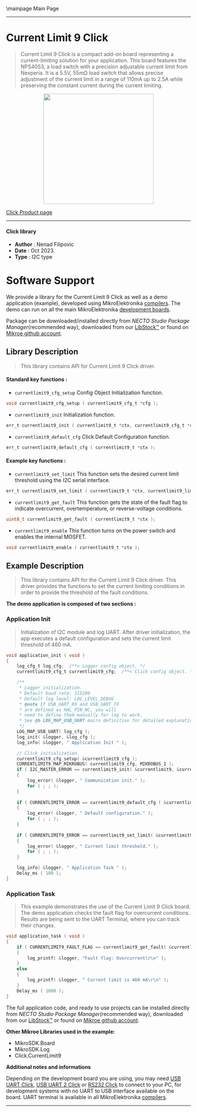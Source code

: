 \mainpage Main Page

---
# Current Limit 9 Click

> Current Limit 9 Click is a compact add-on board representing a current-limiting solution for your application. This board features the NPS4053, a load switch with a precision adjustable current limit from Nexperia. It is a 5.5V, 55mΩ load switch that allows precise adjustment of the current limit in a range of 110mA up to 2.5A while preserving the constant current during the current limiting.

<p align="center">
  <img src="https://download.mikroe.com/images/click_for_ide/currentlimit9_click.png" height=300px>
</p>

[Click Product page](https://www.mikroe.com/current-limit-9-click)

---


#### Click library

- **Author**        : Nenad Filipovic
- **Date**          : Oct 2023.
- **Type**          : I2C type


# Software Support

We provide a library for the Current Limit 9 Click
as well as a demo application (example), developed using MikroElektronika
[compilers](https://www.mikroe.com/necto-studio).
The demo can run on all the main MikroElektronika [development boards](https://www.mikroe.com/development-boards).

Package can be downloaded/installed directly from *NECTO Studio Package Manager*(recommended way), downloaded from our [LibStock&trade;](https://libstock.mikroe.com) or found on [Mikroe github account](https://github.com/MikroElektronika/mikrosdk_click_v2/tree/master/clicks).

## Library Description

> This library contains API for Current Limit 9 Click driver.

#### Standard key functions :

- `currentlimit9_cfg_setup` Config Object Initialization function.
```c
void currentlimit9_cfg_setup ( currentlimit9_cfg_t *cfg );
```

- `currentlimit9_init` Initialization function.
```c
err_t currentlimit9_init ( currentlimit9_t *ctx, currentlimit9_cfg_t *cfg );
```

- `currentlimit9_default_cfg` Click Default Configuration function.
```c
err_t currentlimit9_default_cfg ( currentlimit9_t *ctx );
```

#### Example key functions :

- `currentlimit9_set_limit` This function sets the desired current limit threshold using the I2C serial interface.
```c
err_t currentlimit9_set_limit ( currentlimit9_t *ctx, currentlimit9_limit_t current_limit );
```

- `currentlimit9_get_fault` This function gets the state of the fault flag to indicate overcurrent, overtemperature, or reverse-voltage conditions.
```c
uint8_t currentlimit9_get_fault ( currentlimit9_t *ctx );
```

- `currentlimit9_enable` This function turns on the power switch and enables the internal MOSFET.
```c
void currentlimit9_enable ( currentlimit9_t *ctx );
```

## Example Description

> This library contains API for the Current Limit 9 Click driver.
> This driver provides the functions to set the current limiting conditions 
> in order to provide the threshold of the fault conditions.

**The demo application is composed of two sections :**

### Application Init

> Initialization of I2C module and log UART.
> After driver initialization, the app executes a default configuration
> and sets the current limit threshold of 460 mA.

```c
void application_init ( void ) 
{
    log_cfg_t log_cfg;  /**< Logger config object. */
    currentlimit9_cfg_t currentlimit9_cfg;  /**< Click config object. */

    /** 
     * Logger initialization.
     * Default baud rate: 115200
     * Default log level: LOG_LEVEL_DEBUG
     * @note If USB_UART_RX and USB_UART_TX 
     * are defined as HAL_PIN_NC, you will 
     * need to define them manually for log to work. 
     * See @b LOG_MAP_USB_UART macro definition for detailed explanation.
     */
    LOG_MAP_USB_UART( log_cfg );
    log_init( &logger, &log_cfg );
    log_info( &logger, " Application Init " );

    // Click initialization.
    currentlimit9_cfg_setup( &currentlimit9_cfg );
    CURRENTLIMIT9_MAP_MIKROBUS( currentlimit9_cfg, MIKROBUS_1 );
    if ( I2C_MASTER_ERROR == currentlimit9_init( &currentlimit9, &currentlimit9_cfg ) ) 
    {
        log_error( &logger, " Communication init." );
        for ( ; ; );
    }
    
    if ( CURRENTLIMIT9_ERROR == currentlimit9_default_cfg ( &currentlimit9 ) )
    {
        log_error( &logger, " Default configuration." );
        for ( ; ; );
    }
    
    if ( CURRENTLIMIT9_ERROR == currentlimit9_set_limit( &currentlimit9, CURRENTLIMIT9_LIMIT_0_46_A ) )
    {
        log_error( &logger, " Current limit threshold." );
        for ( ; ; );
    }

    log_info( &logger, " Application Task " );
    Delay_ms ( 100 );
}
```

### Application Task

> This example demonstrates the use of the Current Limit 9 Click board. 
> The demo application checks the fault flag for overcurrent conditions.
> Results are being sent to the UART Terminal, where you can track their changes.

```c
void application_task ( void ) 
{
    if ( CURRENTLIMIT9_FAULT_FLAG == currentlimit9_get_fault( &currentlimit9 ) )
    {
        log_printf( &logger, "Fault flag: Overcurrent\r\n" );
    }
    else
    {
        log_printf( &logger, " Current limit is 460 mA\r\n" );
    }
    Delay_ms ( 1000 );
}
```

The full application code, and ready to use projects can be installed directly from *NECTO Studio Package Manager*(recommended way), downloaded from our [LibStock&trade;](https://libstock.mikroe.com) or found on [Mikroe github account](https://github.com/MikroElektronika/mikrosdk_click_v2/tree/master/clicks).

**Other Mikroe Libraries used in the example:**

- MikroSDK.Board
- MikroSDK.Log
- Click.CurrentLimit9

**Additional notes and informations**

Depending on the development board you are using, you may need
[USB UART Click](https://www.mikroe.com/usb-uart-click),
[USB UART 2 Click](https://www.mikroe.com/usb-uart-2-click) or
[RS232 Click](https://www.mikroe.com/rs232-click) to connect to your PC, for
development systems with no UART to USB interface available on the board. UART
terminal is available in all MikroElektronika
[compilers](https://shop.mikroe.com/compilers).

---
